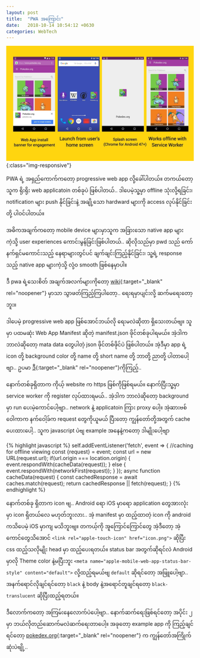 ```yaml
---
layout: post
title:  "PWA အကြောင်း"
date:   2018-10-14 10:54:12 +0630
categories: WebTech
---
```


![progressive web app](/assets/img/2018-oct/pwa-general.jpg){:class="img-responsive"}

PWA ရဲ့ အရှည်ကောက်ကတော့ progressive web app လို့ခေါ်ပါတယ်။ တကယ်တော့သူက ရိုးရိုး web applicatoin တစ်ခုပဲ ဖြစ်ပါတယ်.. ဒါပေမဲ့သူ့မှာ offline သုံးလို့ရခြင်း၊ notification များ push နိုင်ခြင်းနဲ့ အချို့သော hardward များကို access လုပ်နိုင်ခြင်းတို့ ပါဝင်ပါတယ်။

အဓိကအချက်ကတော့ mobile device များမှာသူက အခြားသော native app များကဲ့သို့ user experiences ကောင်းမွန်ခြင်းဖြစ်ပါတယ်.. ဆိုလိုသည်မှာ pwd သည် ကော်နက်ရှင်မကောင်းသည့် နေရာများတွင်ပင် ချက်ချင်းကြည့်နိုင်ခြင်း၊ သူ့ရဲ့ response သည့် native app များကဲ့သို့ လုံ့ဝ smooth ဖြစ်နေမှာပါ။ 

ဒီ pwa ရဲ့သေးစိတ် အချက်အလက်များကိုတော့ [wiki][pwa-wiki]{:target="_blank" rel="noopener"} မှာသာ သွာဖတ်ကြည့်ကြပါတော့.. ရေးရမှာပျင်းလို့ ဆက်မရေးတော့ဘူး။

ဒါပေမဲ့ progressive web app ဖြစ်အောင်ဘယ်လို ရေးမလဲဆိုတာ ရှိသေးတယ်ဗျ။ သူမှာ ပထမဆုံး Web App Manifest ဆိုတဲ့ manifest.json ဖိုင်တစ်ခုပါရမယ်။ အဲ့ဒါကဘာလဲဆိုတော့ mata data တွေပါတဲ့ json ဖိုင်တစ်ဖိုင်ပဲ ဖြစ်ပါတယ်။ အဲ့ဒီမှာ app ရဲ့ icon တို့ background color တို့ name တို့ short name တို့ ဘာတို့ ညာတို့ ပါတာပေါ့ဗျာ.. ဥပမာ [ဒီ][pokedex-manifest]{:target="_blank" rel="noopener"}ကိုကြည့်..

နောက်တစ်ခုရှိတာက ကိုယ့် website က https ဖြစ်ကိုဖြစ်ရမယ်။ နောက်ပြီးသူ့မှာ service worker ကို register လုပ်ထားရမယ်.. အဲ့ဒါက ဘာလဲဆိုတော့ background မှာ run ပေးမဲ့ကောင်ပေါ့ဗျာ.. network နဲ့ applicatoin ကြား proxy ပေါ့။ အဲ့ဆားဗစ်ဝေါကာက နက်ဝေါ့ခ်က request တွေကိုယူမယ် ပြီးတော့ ကျွန်တော်တို့အတွက် cache ပေးထားပေါ့.. သူက javascript ပဲဗျ example အနေနဲ့ကတော့ ဒါမျိုးပေါ့ဗျာ

{% highlight javascript %}
self.addEventListener('fetch', event => {
    //caching for offline viewing
    const {request} = event;
    const url = new URL(request.url);
    if(url.origin === location.origin) {
        event.respondWith(cacheData(request));
    } else {
        event.respondWith(networkFirst(request));
    }
});
async function cacheData(request) {
    const cachedResponse = await caches.match(request);
    return cachedResponse || fetch(request);
}
{% endhighlight %}

နောက်တစ်ခု ရှိတာက icon ဗျ.. Android ရော iOS မှာရော application တွေအားလုံးမှာ icon ရှိတယ်လေ မဟုတ်ဘူးလား.. အဲ့ manifest မှာ ထည့်ထာတဲ့ icon ကို android ကသိပေမဲ့ iOS မှာကျ မသိဘူးဗျ။ တကယ့်ကို အူကြောင်ကြောင်တွေ အဲ့ဒီတော့ အဲ့ကောင်တွေသိအောင် `<link rel="apple-touch-icon" href="icon.png">` ဆိုပြီး css ထည့်သလိုမျိုး head မှာ ထည့်ပေးရတယ်။ status bar အတွက်ဆိုရင်လဲ Android မှာလို Theme color နဲ့မပြီးဘူး `<meta name="apple-mobile-web-app-status-bar-style" content="default">` လို့ထည့်ရမယ်ဗျ `default` ဆိုရင်တော့ အဖြူပေါ့ဗျာ.. အနက်ရောင်လိုချင်ရင်တော့ `black` နဲ့ body နဲ့အရောင်တူချင်ရတော့ `black-translucent` ဆိုပြီးထည့်ရတယ်။

ဒီလောက်ကတော့ အကြမ်းနေလောက်ပဲပေါ့ဗျာ.. နောက်ဆက်ရေးဖြစ်ရင်တော့ အပိုင်း ၂ မှာ ဘယ်လိုတည်ဆောက်မလဲဆက်ရေးတာပေါ့။ အခုတော့ example app ကို ကြည့်ချင်ရင်တော့ [pokedex.org][pokedex-link]{:target="_blank" rel="noopener"} က ကျွန်တော်အကြိုက်ဆုံးပဲဗျို့..

[pwa-wiki]: https://en.wikipedia.org/wiki/Progressive_Web_Apps
[pokedex-manifest]: https://pokedex.org/manifest.json
[pokedex-link]: https://pokedex.org